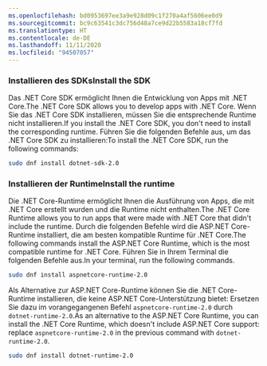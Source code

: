 ```yaml
---
ms.openlocfilehash: bd0953697ee3a9e928d09c1f270a4af5606ee0d9
ms.sourcegitcommit: bc9c63541c3dc756d48a7ce9d22b5583a18cf7fd
ms.translationtype: HT
ms.contentlocale: de-DE
ms.lasthandoff: 11/11/2020
ms.locfileid: "94507057"
---
```


### <a name="install-the-sdk"></a><span data-ttu-id="15dc9-101">Installieren des SDKs</span><span class="sxs-lookup"><span data-stu-id="15dc9-101">Install the SDK</span></span>

<span data-ttu-id="15dc9-102">Das .NET Core SDK ermöglicht Ihnen die Entwicklung von Apps mit .NET Core.</span><span class="sxs-lookup"><span data-stu-id="15dc9-102">The .NET Core SDK allows you to develop apps with .NET Core.</span></span> <span data-ttu-id="15dc9-103">Wenn Sie das .NET Core SDK installieren, müssen Sie die entsprechende Runtime nicht installieren.</span><span class="sxs-lookup"><span data-stu-id="15dc9-103">If you install the .NET Core SDK, you don't need to install the corresponding runtime.</span></span> <span data-ttu-id="15dc9-104">Führen Sie die folgenden Befehle aus, um das .NET Core SDK zu installieren:</span><span class="sxs-lookup"><span data-stu-id="15dc9-104">To install the .NET Core SDK, run the following commands:</span></span>

```bash
sudo dnf install dotnet-sdk-2.0
```

### <a name="install-the-runtime"></a><span data-ttu-id="15dc9-105">Installieren der Runtime</span><span class="sxs-lookup"><span data-stu-id="15dc9-105">Install the runtime</span></span>

<span data-ttu-id="15dc9-106">Die .NET Core-Runtime ermöglicht Ihnen die Ausführung von Apps, die mit .NET Core erstellt wurden und die Runtime nicht enthalten.</span><span class="sxs-lookup"><span data-stu-id="15dc9-106">The .NET Core Runtime allows you to run apps that were made with .NET Core that didn't include the runtime.</span></span> <span data-ttu-id="15dc9-107">Durch die folgenden Befehle wird die ASP.NET Core-Runtime installiert, die am besten kompatible Runtime für .NET Core.</span><span class="sxs-lookup"><span data-stu-id="15dc9-107">The following commands install the ASP.NET Core Runtime, which is the most compatible runtime for .NET Core.</span></span> <span data-ttu-id="15dc9-108">Führen Sie in Ihrem Terminal die folgenden Befehle aus.</span><span class="sxs-lookup"><span data-stu-id="15dc9-108">In your terminal, run the following commands.</span></span>

```bash
sudo dnf install aspnetcore-runtime-2.0
```

<span data-ttu-id="15dc9-109">Als Alternative zur ASP.NET Core-Runtime können Sie die .NET Core-Runtime installieren, die keine ASP.NET Core-Unterstützung bietet: Ersetzen Sie dazu im vorangegangenen Befehl `aspnetcore-runtime-2.0` durch `dotnet-runtime-2.0`.</span><span class="sxs-lookup"><span data-stu-id="15dc9-109">As an alternative to the ASP.NET Core Runtime, you can install the .NET Core Runtime, which doesn't include ASP.NET Core support: replace `aspnetcore-runtime-2.0` in the previous command with `dotnet-runtime-2.0`.</span></span>

```bash
sudo dnf install dotnet-runtime-2.0
```
